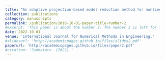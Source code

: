 ```yaml
---
title: "An adaptive projection-based model reduction method for nonlinear mechanics with internal variables: Application to thermo-hydro-mechanical systems"
collection: publications
category: manuscripts
permalink: /publication/2010-10-01-paper-title-number-2
#excerpt: 'This paper is about the number 2. The number 3 is left for future work.'
date: 2022-10-01
venue: 'International Journal for Numerical Methods in Engineering.'
#slidesurl: 'http://academicpages.github.io/files/slides2.pdf'
paperurl: 'http://academicpages.github.io/files/paper2.pdf'
#citation: 'Sambataro. (2022).'
---
```


